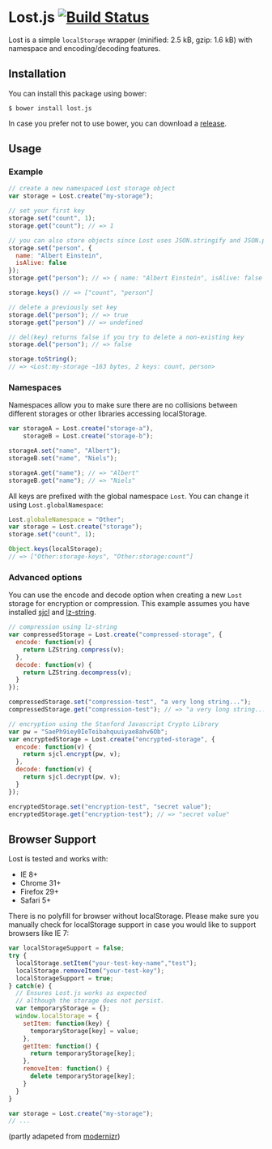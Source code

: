 # Lost.js [![Build Status](https://travis-ci.org/nelsond/lost.js.svg?branch=master)](https://travis-ci.org/nelsond/lost.js)

Lost is a simple `localStorage` wrapper (minified: 2.5 kB, gzip:  1.6 kB) with namespace and encoding/decoding features.

## Installation

You can install this package using bower:

```shell
$ bower install lost.js
```

In case you prefer not to use bower, you can download a [release](http:///github.com/nelsond/lost.js/releases).

## Usage

### Example

```javascript
// create a new namespaced Lost storage object
var storage = Lost.create("my-storage");

// set your first key
storage.set("count", 1);
storage.get("count"); // => 1

// you can also store objects since Lost uses JSON.stringify and JSON.parse
storage.set("person", {
  name: "Albert Einstein",
  isAlive: false
});
storage.get("person"); // => { name: "Albert Einstein", isAlive: false }

storage.keys() // => ["count", "person"]

// delete a previously set key
storage.del("person"); // => true
storage.get("person") // => undefined

// del(key) returns false if you try to delete a non-existing key
storage.del("person"); // => false

storage.toString();
// => <Lost:my-storage ~163 bytes, 2 keys: count, person>
```

### Namespaces

Namespaces allow you to make sure there are no collisions between different storages or other libraries accessing localStorage.

```javascript
var storageA = Lost.create("storage-a"),
    storageB = Lost.create("storage-b");

storageA.set("name", "Albert");
storageB.set("name", "Niels");

storageA.get("name"); // => "Albert"
storageB.get("name"); // => "Niels"
```

All keys are prefixed with the global namespace `Lost`. You can change it using `Lost.globalNamespace`:

```javascript
Lost.globaleNamespace = "Other";
var storage = Lost.create("storage");
storage.set("count", 1);

Object.keys(localStorage);
// => ["Other:storage-keys", "Other:storage:count"]
```

### Advanced options

You can use the encode and decode option when creating a new `Lost` storage for encryption or compression. This example assumes you have installed [sjcl](https://github.com/bitwiseshiftleft/sjcl/tree/version-0.8) and [lz-string](https://github.com/pieroxy/lz-string).

```javascript
// compression using lz-string
var compressedStorage = Lost.create("compressed-storage", {
  encode: function(v) {
    return LZString.compress(v);
  },
  decode: function(v) {
    return LZString.decompress(v);
  }
});

compressedStorage.set("compression-test", "a very long string...");
compressedStorage.get("compression-test"); // => "a very long string..."

// encryption using the Stanford Javascript Crypto Library
var pw = "SaePh9iey0IeTeibahquuiyae8ahv6Ob";
var encryptedStorage = Lost.create("encrypted-storage", {
  encode: function(v) {
    return sjcl.encrypt(pw, v);
  },
  decode: function(v) {
    return sjcl.decrypt(pw, v);
  }
});

encryptedStorage.set("encryption-test", "secret value");
encryptedStorage.get("encryption-test"); // => "secret value"
```

## Browser Support

Lost is tested and works with:

* IE 8+
* Chrome 31+
* Firefox 29+
* Safari 5+

There is no polyfill for browser without localStorage. Please make sure you manually check for localStorage support in case you would like to support browsers like IE 7:

```javascript
var localStorageSupport = false;
try {
  localStorage.setItem("your-test-key-name","test");
  localStorage.removeItem("your-test-key");
  localStorageSupport = true;
} catch(e) {
  // Ensures Lost.js works as expected
  // although the storage does not persist.
  var temporaryStorage = {};
  window.localStorage = {
    setItem: function(key) {
      temporaryStorage[key] = value;
    },
    getItem: function() {
      return temporaryStorage[key];
    },
    removeItem: function() {
      delete temporaryStorage[key];
    }
  }
}

var storage = Lost.create("my-storage");
// ...
```

(partly adapeted from [modernizr](http://modernizr.com/))
